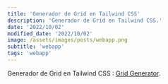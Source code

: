 ```yaml
---
title: 'Generador de Grid en Tailwind CSS'
description: 'Generador de Grid en Tailwind CSS.'
date: '2022/10/02'
modified_date: '2022/10/02'
image: /assets/images/posts/webapp.png
subtitle: 'webapp'
tags: 'webapp'
---
```


Generador de Grid en Tailwind CSS : [Grid Generator](https://www.tailwind-tools.com/grid).
